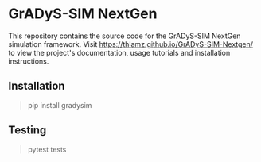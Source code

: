# GrADyS-SIM NextGen
This repository contains the source code for the GrADyS-SIM NextGen simulation framework. Visit 
https://thlamz.github.io/GrADyS-SIM-Nextgen/ to view the project's documentation, usage tutorials
and installation instructions.

## Installation

> pip install gradysim

## Testing

> pytest tests